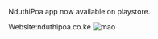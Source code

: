 NduthiPoa app now available on playstore.

Website:nduthipoa.co.ke
![mao](https://user-images.githubusercontent.com/21172023/152315645-2990ed4a-d386-4ab5-bf45-318fb9c033e4.PNG)
